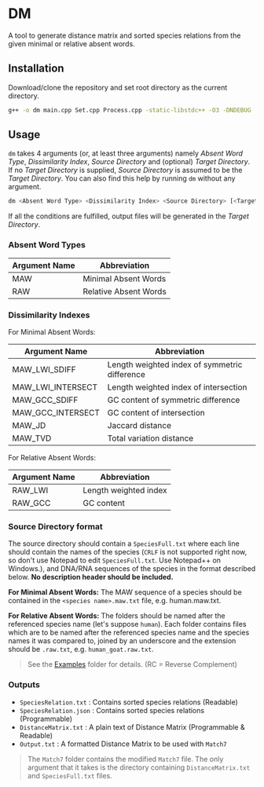 # DM
A tool to generate distance matrix and sorted species relations from the given minimal or relative absent words.

## Installation
Download/clone the repository and set root directory as the current directory.

```bash
g++ -o dm main.cpp Set.cpp Process.cpp -static-libstdc++ -O3 -DNDEBUG
```

## Usage
`dm` takes 4 arguments (or, at least three arguments) namely *Absent Word Type*, *Dissimilarity Index*,
*Source Directory* and (optional) *Target Directory*. If no *Target Directory* is supplied, *Source Directory* is
assumed to be the *Target Directory*. You can also find this help by running `dm` without any argument.

```bash
dm <Absent Word Type> <Dissimilarity Index> <Source Directory> [<Target Directory>]
```

If all the conditions are fulfilled, output files will be generated in the *Target Directory*.

### Absent Word Types
| Argument Name | Abbreviation
| ------------- | ------------
| MAW           | Minimal Absent Words
| RAW           | Relative Absent Words

### Dissimilarity Indexes
For Minimal Absent Words:

| Argument Name     | Abbreviation
| ----------------- | ------------
| MAW_LWI_SDIFF     | Length weighted index of symmetric difference 
| MAW_LWI_INTERSECT | Length weighted index of intersection
| MAW_GCC_SDIFF     | GC content of symmetric difference
| MAW_GCC_INTERSECT | GC content of intersection
| MAW_JD            | Jaccard distance
| MAW_TVD           | Total variation distance

For Relative Absent Words:

| Argument Name | Abbreviation
| ------------- | ------------
| RAW_LWI       | Length weighted index
| RAW_GCC       | GC content

### Source Directory format
The source directory should contain a `SpeciesFull.txt` where each line should contain the names of the species
(`CRLF` is not supported right now, so don't use Notepad to edit `SpeciesFull.txt`. Use Notepad++ on Windows.),
and DNA/RNA sequences of the species in the format described below. **No description header should be included.**

**For Minimal Absent Words:**
The MAW sequence of a species should be contained in the `<species name>.maw.txt` file, e.g. human.maw.txt.

**For Relative Absent Words:**
The folders should be named after the referenced species name (let's suppose `human`). Each folder contains files
which are to be named after the referenced species name and the species names it was compared to, joined by an underscore
and the extension should be `.raw.txt`, e.g. `human_goat.raw.txt`.

> See the [Examples](./Examples) folder for details. (RC = Reverse Complement)

### Outputs
- `SpeciesRelation.txt` : Contains sorted species relations (Readable)
- `SpeciesRelation.json` : Contains sorted species relations (Programmable)
- `DistanceMatrix.txt` : A plain text of Distance Matrix (Programmable & Readable)
- `Output.txt` : A formatted Distance Matrix to be used with `Match7`

> The `Match7` folder contains the modified `Match7` file. The only argument that it takes is the directory containing
> `DistanceMatrix.txt` and `SpeciesFull.txt` files.

